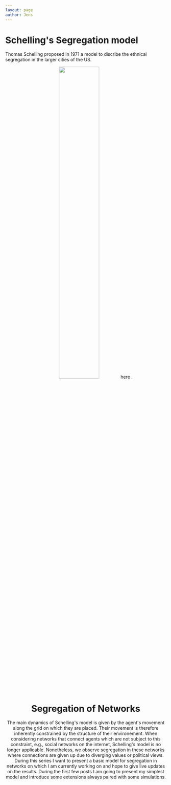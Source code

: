 ```yaml
---
layout: page
author: Jens
---
```


# Schelling's Segregation model

Thomas Schelling proposed in 1971 a model to discribe the ethnical segregation in the larger cities of the US. 
<div style="text-align:center">
<img src="{{site.baseurl}}/images/chicago_seg.jpg" height="50%" width="50% />
</div>
His agent based model showed that segregation also happens if the agents do not mind living next to agents of different kind. 
The basic concept was to put the agents on the nodes of a grid and allow in every time step a transition according to their current preference. 
One agent A's current preference was thereby defined as the proportion of agents of similar or dissimilar kind surrounding A. 
If the proportion dropped below a fixed threshhold then A starts to move on the grid trying to improve the proportion.
A gameified simulation can be found <a href="https://ncase.me/polygons/"> here </a>.

# Segregation of Networks

The main dynamics of Schelling's model is given by the agent's movement along the grid on which they are placed. Their movement is therefore inherently constrained by the structure of their environement.
When considering networks that connect agents which are not subject to this constraint, e.g., social networks on the internet, Schelling's model is no longer applicable. Nonetheless, we observe segregation in these networks where connections are given up due to diverging values or political views.
During this series I want to present a basic model for segregation in networks on which I am currently working on and hope to give live updates on the results. 
During the first few posts I am going to present my simplest model and introduce some extensions always paired with some simulations.  
